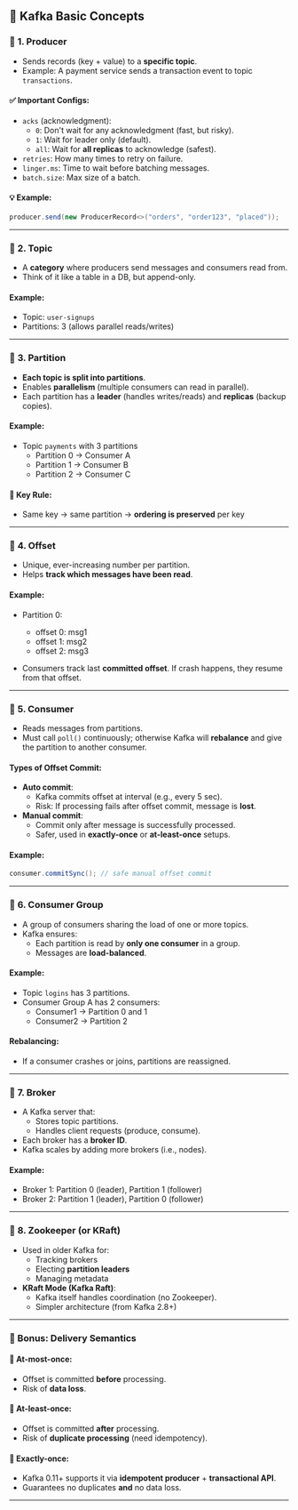 ## 🔷 **Kafka Basic Concepts**

### 🔹 **1. Producer**
- Sends records (key + value) to a **specific topic**.
- Example: A payment service sends a transaction event to topic `transactions`.
  
#### ✅ Important Configs:
- `acks` (acknowledgment):
  - `0`: Don't wait for any acknowledgment (fast, but risky).
  - `1`: Wait for leader only (default).
  - `all`: Wait for **all replicas** to acknowledge (safest).
- `retries`: How many times to retry on failure.
- `linger.ms`: Time to wait before batching messages.
- `batch.size`: Max size of a batch.

#### 💡 Example:
```java
producer.send(new ProducerRecord<>("orders", "order123", "placed"));
```

---

### 🔹 **2. Topic**
- A **category** where producers send messages and consumers read from.
- Think of it like a table in a DB, but append-only.
  
#### Example:
- Topic: `user-signups`
- Partitions: 3 (allows parallel reads/writes)

---

### 🔹 **3. Partition**
- **Each topic is split into partitions**.
- Enables **parallelism** (multiple consumers can read in parallel).
- Each partition has a **leader** (handles writes/reads) and **replicas** (backup copies).

#### Example:
- Topic `payments` with 3 partitions
  - Partition 0 → Consumer A
  - Partition 1 → Consumer B
  - Partition 2 → Consumer C

#### 📌 Key Rule:
- Same key → same partition → **ordering is preserved** per key

---

### 🔹 **4. Offset**
- Unique, ever-increasing number per partition.
- Helps **track which messages have been read**.

#### Example:
- Partition 0:
  - offset 0: msg1
  - offset 1: msg2
  - offset 2: msg3

- Consumers track last **committed offset**. If crash happens, they resume from that offset.

---

### 🔹 **5. Consumer**
- Reads messages from partitions.
- Must call `poll()` continuously; otherwise Kafka will **rebalance** and give the partition to another consumer.

#### Types of Offset Commit:
- **Auto commit**:
  - Kafka commits offset at interval (e.g., every 5 sec).
  - Risk: If processing fails after offset commit, message is **lost**.
- **Manual commit**:
  - Commit only after message is successfully processed.
  - Safer, used in **exactly-once** or **at-least-once** setups.

#### Example:
```java
consumer.commitSync(); // safe manual offset commit
```

---

### 🔹 **6. Consumer Group**
- A group of consumers sharing the load of one or more topics.
- Kafka ensures:
  - Each partition is read by **only one consumer** in a group.
  - Messages are **load-balanced**.

#### Example:
- Topic `logins` has 3 partitions.
- Consumer Group A has 2 consumers:
  - Consumer1 → Partition 0 and 1
  - Consumer2 → Partition 2

#### Rebalancing:
- If a consumer crashes or joins, partitions are reassigned.

---

### 🔹 **7. Broker**
- A Kafka server that:
  - Stores topic partitions.
  - Handles client requests (produce, consume).
- Each broker has a **broker ID**.
- Kafka scales by adding more brokers (i.e., nodes).

#### Example:
- Broker 1: Partition 0 (leader), Partition 1 (follower)
- Broker 2: Partition 1 (leader), Partition 0 (follower)

---

### 🔹 **8. Zookeeper (or KRaft)**
- Used in older Kafka for:
  - Tracking brokers
  - Electing **partition leaders**
  - Managing metadata
- **KRaft Mode (Kafka Raft)**:
  - Kafka itself handles coordination (no Zookeeper).
  - Simpler architecture (from Kafka 2.8+)

---

### 🔹 Bonus: Delivery Semantics

#### 🔸 At-most-once:
- Offset is committed **before** processing.
- Risk of **data loss**.

#### 🔸 At-least-once:
- Offset is committed **after** processing.
- Risk of **duplicate processing** (need idempotency).

#### 🔸 Exactly-once:
- Kafka 0.11+ supports it via **idempotent producer** + **transactional API**.
- Guarantees no duplicates **and** no data loss.

---
